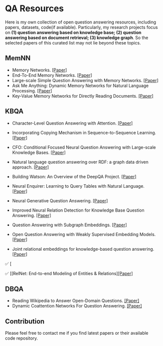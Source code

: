 # QA Resources
Here is my own collection of open question answering resources, including papers, datasets, code(if available). Particularly, my research projects focus on **(1) question answering based on knowledge base; (2) question answering based on document retrieval; (3) knowledge graph**. So the selected papers of this curated list may not lie beyond these topics.



## MemNN

- Memory Networks. [[Paper]](https://arxiv.org/pdf/1410.3916)
- End-To-End Memory Networks. [[Paper]](https://arxiv.org/pdf/1503.08895.pdf)
- Large-scale Simple Question Answering with Memory Networks. [[Paper]](https://arxiv.org/pdf/1506.02075.pdf)
- Ask Me Anything: Dynamic Memory Networks for Natural Language Processing. [[Paper]](https://pdfs.semanticscholar.org/04ee/77ef1143af8b19f71c63b8c5b077c5387855.pdf?_ga=2.262510276.979348402.1503942137-499880439.1499836627)
- Key-Value Memory Networks for Directly Reading Documents. [[Paper]](https://arxiv.org/pdf/1606.03126)



## KBQA

- Character-Level Question Answering with Attention. [[Paper]](https://arxiv.org/pdf/1604.00727.pdf)
- Incorporating Copying Mechanism in Sequence-to-Sequence Learning. [[Paper]](https://arxiv.org/pdf/1603.06393.pdf)
- CFO: Conditional Focused Neural Question Answering with Large-scale Knowledge Bases. [[Paper]](https://arxiv.org/pdf/1606.01994.pdf)
- Natural language question answering over RDF: a graph data driven approach. [[Paper]](https://pdfs.semanticscholar.org/cb4d/277a51da6894fe5143013978567ef5f805c8.pdf)
- Building Watson: An Overview of the DeepQA Project. [[Paper]](https://www.aaai.org/ojs/index.php/aimagazine/article/view/2303/2165)

- Neural Enquirer: Learning to Query Tables with Natural Language. [[Paper]](https://arxiv.org/pdf/1512.00965.pdf)
- Neural Generative Question Answering. [[Paper]](https://arxiv.org/pdf/1512.01337.pdf)
- Improved Neural Relation Detection for Knowledge Base Question Answering. [[Paper]](https://arxiv.org/pdf/1704.06194.pdf)
- Question Answering with Subgraph Embeddings. [[Paper]](https://arxiv.org/pdf/1406.3676.pdf)
- Open Question Answering with Weakly Supervised Embedding Models. [[Paper]](https://arxiv.org/pdf/1404.4326.pdf)
- Joint relational embeddings for knowledge-based question answering. [[Paper]](https://pdfs.semanticscholar.org/eabb/8ddbd2b9cae7e2169d7f6681a5e7694ec088.pdf)

:white_check_mark: [

:white_check_mark: [[RelNet: End-to-end Modeling of Entities & Relations][[Paper]](https://arxiv.org/pdf/1706.07179.pdf) 



## DBQA

- Reading Wikipedia to Answer Open-Domain Questions. [[Paper]](https://arxiv.org/pdf/1704.00051.pdf)
- Dynamic Coattention Networks For Question Answering. [[Paper]](https://arxiv.org/pdf/1611.01604.pdf)



## Contribution

Please feel free to contact me if you find latest papers or their available code repository.

## 